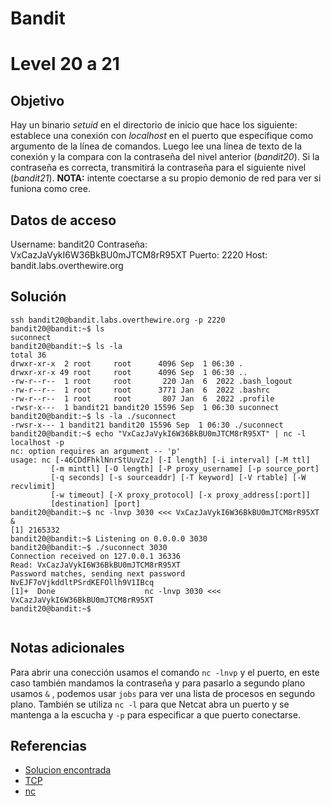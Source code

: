 # Bandit
# Level 20 a 21
## Objetivo
Hay un binario *setuid* en el directorio de inicio que hace los siguiente: establece una conexión con *localhost* en el puerto que especifique como argumento de la línea de comandos. Luego lee una línea de texto de la conexión y la compara con la contraseña del nivel anterior (*bandit20*). Si la contraseña es correcta, transmitirá la contraseña para el siguiente nivel (*bandit21*).
**NOTA:** intente coectarse a su propio demonio de red para ver si funiona como cree.

## Datos de acceso
Username: bandit20
Contraseña: VxCazJaVykI6W36BkBU0mJTCM8rR95XT
Puerto: 2220
Host:  bandit.labs.overthewire.org

## Solución
 ```shell
ssh bandit20@bandit.labs.overthewire.org -p 2220
bandit20@bandit:~$ ls
suconnect
bandit20@bandit:~$ ls -la
total 36
drwxr-xr-x  2 root     root      4096 Sep  1 06:30 .
drwxr-xr-x 49 root     root      4096 Sep  1 06:30 ..
-rw-r--r--  1 root     root       220 Jan  6  2022 .bash_logout
-rw-r--r--  1 root     root      3771 Jan  6  2022 .bashrc
-rw-r--r--  1 root     root       807 Jan  6  2022 .profile
-rwsr-x---  1 bandit21 bandit20 15596 Sep  1 06:30 suconnect
bandit20@bandit:~$ ls -la ./suconnect
-rwsr-x--- 1 bandit21 bandit20 15596 Sep  1 06:30 ./suconnect
bandit20@bandit:~$ echo "VxCazJaVykI6W36BkBU0mJTCM8rR95XT" | nc -l localhost -p
nc: option requires an argument -- 'p'
usage: nc [-46CDdFhklNnrStUuvZz] [-I length] [-i interval] [-M ttl]
          [-m minttl] [-O length] [-P proxy_username] [-p source_port]
          [-q seconds] [-s sourceaddr] [-T keyword] [-V rtable] [-W recvlimit]
          [-w timeout] [-X proxy_protocol] [-x proxy_address[:port]]
          [destination] [port]
bandit20@bandit:~$ nc -lnvp 3030 <<< VxCazJaVykI6W36BkBU0mJTCM8rR95XT &
[1] 2165332
bandit20@bandit:~$ Listening on 0.0.0.0 3030
bandit20@bandit:~$ ./suconnect 3030
Connection received on 127.0.0.1 36336
Read: VxCazJaVykI6W36BkBU0mJTCM8rR95XT
Password matches, sending next password
NvEJF7oVjkddltPSrdKEFOllh9V1IBcq
[1]+  Done                    nc -lnvp 3030 <<< VxCazJaVykI6W36BkBU0mJTCM8rR95XT
bandit20@bandit:~$


```
 
## Notas adicionales

Para abrir una conección usamos el comando  `nc -lnvp`  y el puerto, en este caso también mandamos la contraseña y para pasarlo a segundo plano usamos `&` , podemos usar `jobs` para ver una lista de procesos en segundo plano. También se utiliza `nc -l` para que Netcat abra un puerto y se mantenga a la escucha y `-p` para especificar a que puerto conectarse.


## Referencias
- [Solucion encontrada](https://medium.com/secttp/overthewire-bandit-level-20-a1af9a042c56)
- [TCP](https://es.adminsub.net/tcp-udp-port-finder/61337)
- [nc](https://www.neoguias.com/comando-nc/)

